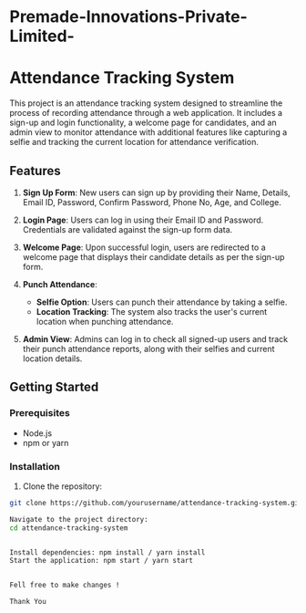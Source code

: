 # Premade-Innovations-Private-Limited-

# Attendance Tracking System

This project is an attendance tracking system designed to streamline the process of recording attendance through a web application. It includes a sign-up and login functionality, a welcome page for candidates, and an admin view to monitor attendance with additional features like capturing a selfie and tracking the current location for attendance verification.

## Features

1. **Sign Up Form**: New users can sign up by providing their Name, Details, Email ID, Password, Confirm Password, Phone No, Age, and College.

2. **Login Page**: Users can log in using their Email ID and Password. Credentials are validated against the sign-up form data.

3. **Welcome Page**: Upon successful login, users are redirected to a welcome page that displays their candidate details as per the sign-up form.

4. **Punch Attendance**:
   - **Selfie Option**: Users can punch their attendance by taking a selfie.
   - **Location Tracking**: The system also tracks the user's current location when punching attendance.

5. **Admin View**: Admins can log in to check all signed-up users and track their punch attendance reports, along with their selfies and current location details.

## Getting Started

### Prerequisites

- Node.js
- npm or yarn

### Installation

1. Clone the repository:
```bash
git clone https://github.com/yourusername/attendance-tracking-system.git

Navigate to the project directory:
cd attendance-tracking-system


Install dependencies: npm install / yarn install
Start the application: npm start / yarn start


Fell free to make changes !

Thank You
